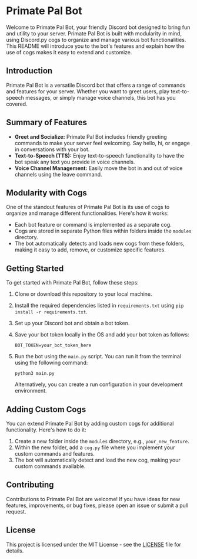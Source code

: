 # Primate Pal Bot

Welcome to Primate Pal Bot, your friendly Discord bot designed to bring fun and utility to your server. Primate Pal Bot is built with modularity in mind, using Discord.py cogs to organize and manage various bot functionalities. This README will introduce you to the bot's features and explain how the use of cogs makes it easy to extend and customize.

## Introduction

Primate Pal Bot is a versatile Discord bot that offers a range of commands and features for your server. Whether you want to greet users, play text-to-speech messages, or simply manage voice channels, this bot has you covered.

## Summary of Features

- **Greet and Socialize:** Primate Pal Bot includes friendly greeting commands to make your server feel welcoming. Say hello, hi, or engage in conversations with your bot.
- **Text-to-Speech (TTS):** Enjoy text-to-speech functionality to have the bot speak any text you provide in voice channels.
- **Voice Channel Management:** Easily move the bot in and out of voice channels using the leave command.

## Modularity with Cogs

One of the standout features of Primate Pal Bot is its use of cogs to organize and manage different functionalities. Here's how it works:

- Each bot feature or command is implemented as a separate cog.
- Cogs are stored in separate Python files within folders inside the `modules` directory.
- The bot automatically detects and loads new cogs from these folders, making it easy to add, remove, or customize specific features.

## Getting Started

To get started with Primate Pal Bot, follow these steps:

1. Clone or download this repository to your local machine.
2. Install the required dependencies listed in `requirements.txt` using `pip install -r requirements.txt`.
3. Set up your Discord bot and obtain a bot token.
4. Save your bot token locally in the OS and add your bot token as follows:

    ```
    BOT_TOKEN=your_bot_token_here
    ```

5. Run the bot using the `main.py` script. You can run it from the terminal using the following command:

    ```
    python3 main.py
    ```

   Alternatively, you can create a run configuration in your development environment.

## Adding Custom Cogs

You can extend Primate Pal Bot by adding custom cogs for additional functionality. Here's how to do it:

1. Create a new folder inside the `modules` directory, e.g., `your_new_feature`.
2. Within the new folder, add a `cog.py` file where you implement your custom commands and features.
3. The bot will automatically detect and load the new cog, making your custom commands available.

## Contributing

Contributions to Primate Pal Bot are welcome! If you have ideas for new features, improvements, or bug fixes, please open an issue or submit a pull request.

## License

This project is licensed under the MIT License - see the [LICENSE](LICENSE.md) file for details.
